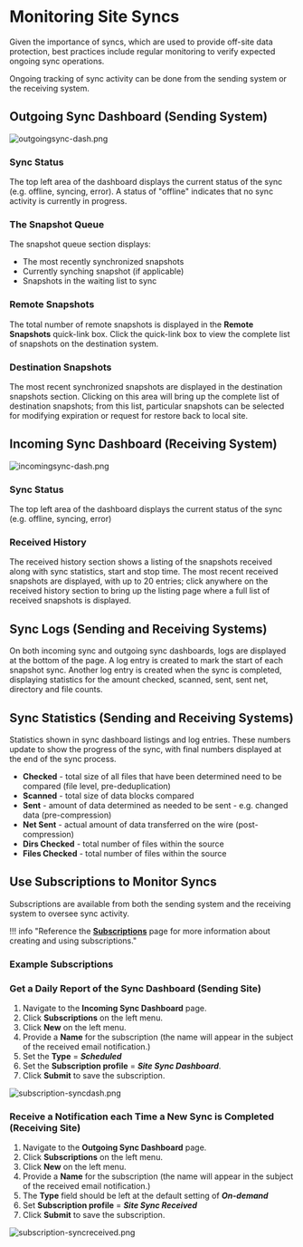 # Monitoring Site Syncs

Given the importance of syncs, which are used to provide off-site data protection, best practices include regular monitoring to verify expected ongoing sync operations.

Ongoing tracking of sync activity can be done from the sending system or the receiving system.

## Outgoing Sync Dashboard (Sending System)

![outgoingsync-dash.png](/product-guide/screenshots/outgoingsync-dash.png)

### Sync Status

The top left area of the dashboard displays the current status of the sync (e.g. offline, syncing, error). A status of "offline" indicates that no sync activity is currently in progress.

### The Snapshot Queue

The snapshot queue section displays:

- The most recently synchronized snapshots
- Currently synching snapshot (if applicable)
- Snapshots in the waiting list to sync

### Remote Snapshots

The total number of remote snapshots is displayed in the **Remote Snapshots** quick-link box. Click the quick-link box to view the complete list of snapshots on the destination system.

### Destination Snapshots

The most recent synchronized snapshots are displayed in the destination snapshots section. Clicking on this area will bring up the complete list of destination snapshots; from this list, particular snapshots can be selected for modifying expiration or request for restore back to local site.

## Incoming Sync Dashboard (Receiving System)

![incomingsync-dash.png](/product-guide/screenshots/incomingsync-dash.png)

### Sync Status

The top left area of the dashboard displays the current status of the sync (e.g. offline, syncing, error)

### Received History

The received history section shows a listing of the snapshots received along with sync statistics, start and stop time. The most recent received snapshots are displayed, with up to 20 entries; click anywhere on the received history section to bring up the listing page where a full list of received snapshots is displayed.

## Sync Logs (Sending and Receiving Systems)

On both incoming sync and outgoing sync dashboards, logs are displayed at the bottom of the page. A log entry is created to mark the start of each snapshot sync. Another log entry is created when the sync is completed, displaying statistics for the amount checked, scanned, sent, sent net, directory and file counts.

## Sync Statistics (Sending and Receiving Systems)

Statistics shown in sync dashboard listings and log entries. These numbers update to show the progress of the sync, with final numbers displayed at the end of the sync process.

- **Checked** - total size of all files that have been determined need to be compared (file level, pre-deduplication)
- **Scanned** - total size of data blocks compared
- **Sent** - amount of data determined as needed to be sent - e.g. changed data (pre-compression)
- **Net Sent** - actual amount of data transferred on the wire (post-compression)
- **Dirs Checked** - total number of files within the source
- **Files Checked** - total number of files within the source

## Use Subscriptions to Monitor Syncs

Subscriptions are available from both the sending system and the receiving system to oversee sync activity.

!!! info "Reference the [**Subscriptions**](/product-guide/system/subscriptions-overview) page for more information about creating and using subscriptions."

### Example Subscriptions

### Get a Daily Report of the Sync Dashboard (Sending Site)

1. Navigate to the **Incoming Sync Dashboard** page.
2. Click **Subscriptions** on the left menu.
3. Click **New** on the left menu.
4. Provide a **Name** for the subscription (the name will appear in the subject of the received email notification.)
5. Set the **Type** = ***Scheduled***
6. Set the **Subscription profile** = ***Site Sync Dashboard***.
7. Click **Submit** to save the subscription.

![subscription-syncdash.png](/product-guide/screenshots/subscription-syncdash.png)

### Receive a Notification each Time a New Sync is Completed (Receiving Site)

1. Navigate to the **Outgoing Sync Dashboard** page.
2. Click **Subscriptions** on the left menu.
3. Click **New** on the left menu.
4. Provide a **Name** for the subscription (the name will appear in the subject of the received email notification.)
5. The **Type** field should be left at the default setting of ***On-demand***
6. Set **Subscription profile** = ***Site Sync Received***
7. Click **Submit** to save the subscription.

![subscription-syncreceived.png](/product-guide/screenshots/subscription-syncreceived.png)
